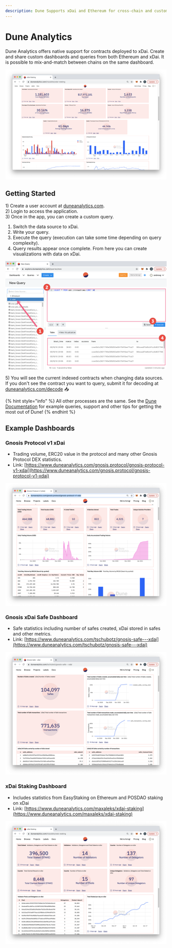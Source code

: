 ```yaml
---
description: Dune Supports xDai and Ethereum for cross-chain and custom dashboards
---
```


# Dune Analytics

Dune Analytics offers native support for contracts deployed to xDai. Create and share custom dashboards and queries from both Ethereum and xDai. It is possible to mix-and-match between chains on the same dashboard.

![xDai STAKE Staking Dashboard](../../.gitbook/assets/dune1.png)

## Getting Started

1\) Create a user account at [duneanalytics.com](https://www.duneanalytics.com/).  
2\) Login to access the application.  
3\) Once in the app, you can create a custom query.

1. Switch the data source to xDai.
2. Write your query.
3. Execute the query \(execution can take some time depending on query complexity\).
4. Query results appear once complete. From here you can create visualizations with data on xDai.

![](../../.gitbook/assets/dune4.png)

5\) You will see the current indexed contracts when changing data sources. If you don't see the contract you want to query, submit it for decoding at [duneanalytics.com/decode](https://www.duneanalytics.com/decode) 📥

{% hint style="info" %}
All other processes are the same. See the [Dune Documentation](https://hackmd.io/k71ZUSTxQVKGqOcvR6OXnw) for example queries, support and other tips for getting the most out of Dune! 
{% endhint %}

## Example Dashboards

### Gnosis Protocol v1 xDai

* Trading volume, ERC20 value in the protocol and many other Gnosis Protocol DEX statistics.
* Link: [https://www.duneanalytics.com/gnosis.protocol/gnosis-protocol-v1-xdai](https://www.duneanalytics.com/gnosis.protocol/gnosis-protocol-v1-xdai)

![](../../.gitbook/assets/gnosis-protocol.png)

### Gnosis xDai Safe Dashboard

* Safe statistics including number of safes created, xDai stored in safes and other metrics.
* Link: [https://www.duneanalytics.com/tschubotz/gnosis-safe---xdai](https://www.duneanalytics.com/tschubotz/gnosis-safe---xdai)

![](../../.gitbook/assets/gnosis-safe.png)

### xDai Staking Dashboard

* Includes statistics from EasyStaking on Ethereum and POSDAO staking on xDai
* Link: [https://www.duneanalytics.com/maxaleks/xdai-staking](https://www.duneanalytics.com/maxaleks/xdai-staking)

![](../../.gitbook/assets/posdao-dune.png)











